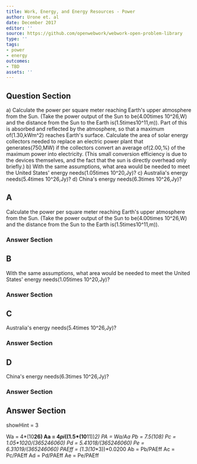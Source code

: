 ```yaml
---
title: Work, Energy, and Energy Resources - Power
author: Urone et. al
date: December 2017
editor: ''
source: https://github.com/openwebwork/webwork-open-problem-library
type: ''
tags:
- power
- energy
outcomes:
- TBD
assets: ''
---
```


## Question Section 

a) Calculate the power per square meter reaching Earth's upper atmosphere from the Sun. (Take the power output of the Sun to be(4.00times 10^26,W) and the distance from the Sun to the Earth is(1.5times10^11,m)).
Part of this is absorbed and reflected by the atmosphere, so that a maximum of(1.30,kWm^2) reaches Earth's surface. Calculate the area of solar energy collectors needed to replace an electric power plant that generates(750,MW) if the collectors convert an average of(2.00,%) of the maximum power into electricity. (This small conversion efficiency is due to the devices themselves, and the fact that the sun is directly overhead only briefly.) 
b) With the same assumptions, what area would be needed to meet the United States' energy needs(1.05times 10^20,Jy)? 
c) Australia's energy needs(5.4times 10^26,Jy)? 
d) China's energy needs(6.3times 10^26,Jy)?

## A
Calculate the power per square meter reaching Earth's upper atmosphere from the Sun. (Take the power output of the Sun to be(4.00times 10^26,W) and the distance from the Sun to the Earth is(1.5times10^11,m)).
### Answer Section
## B
With the same assumptions, what area would be needed to meet the United States' energy needs(1.05times 10^20,Jy)? 
### Answer Section
## C
Australia's energy needs(5.4times 10^26,Jy)? 
### Answer Section
## D
China's energy needs(6.3times 10^26,Jy)?
### Answer Section


## Answer Section

showHint = 3

Wa = 4*(10**26)
Aa = 4*pi*((1.5*(10**11))**2)
PA = Wa/Aa
Pb = 7.5*(10**8)
Pc = 1.05*10**20/(365*24*60*60)
Pd = 5.4*10**18/(365*24*60*60)
Pe = 6.3*10**19/(365*24*60*60)
PAEff = (1.3*(10**3))*0.0200
Ab = Pb/PAEff
Ac = Pc/PAEff
Ad = Pd/PAEff
Ae = Pe/PAEff